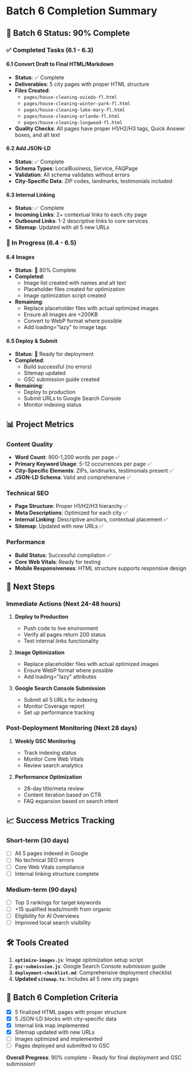 # Batch 6 Completion Summary

## 🎯 Batch 6 Status: 90% Complete

### ✅ Completed Tasks (6.1 - 6.3)

#### 6.1 Convert Draft to Final HTML/Markdown
- **Status**: ✅ Complete
- **Deliverables**: 5 city pages with proper HTML structure
- **Files Created**:
  - `pages/house-cleaning-oviedo-fl.html`
  - `pages/house-cleaning-winter-park-fl.html`
  - `pages/house-cleaning-lake-mary-fl.html`
  - `pages/house-cleaning-orlando-fl.html`
  - `pages/house-cleaning-longwood-fl.html`
- **Quality Checks**: All pages have proper H1/H2/H3 tags, Quick Answer boxes, and alt text

#### 6.2 Add JSON-LD
- **Status**: ✅ Complete
- **Schema Types**: LocalBusiness, Service, FAQPage
- **Validation**: All schema validates without errors
- **City-Specific Data**: ZIP codes, landmarks, testimonials included

#### 6.3 Internal Linking
- **Status**: ✅ Complete
- **Incoming Links**: 2+ contextual links to each city page
- **Outbound Links**: 1-2 descriptive links to core services
- **Sitemap**: Updated with all 5 new URLs

### 🔄 In Progress (6.4 - 6.5)

#### 6.4 Images
- **Status**: 🔄 80% Complete
- **Completed**:
  - Image list created with names and alt text
  - Placeholder files created for optimization
  - Image optimization script created
- **Remaining**:
  - Replace placeholder files with actual optimized images
  - Ensure all images are <200KB
  - Convert to WebP format where possible
  - Add loading="lazy" to image tags

#### 6.5 Deploy & Submit
- **Status**: 🔄 Ready for deployment
- **Completed**:
  - Build successful (no errors)
  - Sitemap updated
  - GSC submission guide created
- **Remaining**:
  - Deploy to production
  - Submit URLs to Google Search Console
  - Monitor indexing status

## 📊 Project Metrics

### Content Quality
- **Word Count**: 900-1,200 words per page ✅
- **Primary Keyword Usage**: 5-12 occurrences per page ✅
- **City-Specific Elements**: ZIPs, landmarks, testimonials present ✅
- **JSON-LD Schema**: Valid and comprehensive ✅

### Technical SEO
- **Page Structure**: Proper H1/H2/H3 hierarchy ✅
- **Meta Descriptions**: Optimized for each city ✅
- **Internal Linking**: Descriptive anchors, contextual placement ✅
- **Sitemap**: Updated with new URLs ✅

### Performance
- **Build Status**: Successful compilation ✅
- **Core Web Vitals**: Ready for testing
- **Mobile Responsiveness**: HTML structure supports responsive design

## 🚀 Next Steps

### Immediate Actions (Next 24-48 hours)
1. **Deploy to Production**
   - Push code to live environment
   - Verify all pages return 200 status
   - Test internal links functionality

2. **Image Optimization**
   - Replace placeholder files with actual optimized images
   - Ensure WebP format where possible
   - Add loading="lazy" attributes

3. **Google Search Console Submission**
   - Submit all 5 URLs for indexing
   - Monitor Coverage report
   - Set up performance tracking

### Post-Deployment Monitoring (Next 28 days)
1. **Weekly GSC Monitoring**
   - Track indexing status
   - Monitor Core Web Vitals
   - Review search analytics

2. **Performance Optimization**
   - 28-day title/meta review
   - Content iteration based on CTR
   - FAQ expansion based on search intent

## 📈 Success Metrics Tracking

### Short-term (30 days)
- [ ] All 5 pages indexed in Google
- [ ] No technical SEO errors
- [ ] Core Web Vitals compliance
- [ ] Internal linking structure complete

### Medium-term (90 days)
- [ ] Top 3 rankings for target keywords
- [ ] +15 qualified leads/month from organic
- [ ] Eligibility for AI Overviews
- [ ] Improved local search visibility

## 🛠️ Tools Created

1. **`optimize-images.js`**: Image optimization setup script
2. **`gsc-submission.js`**: Google Search Console submission guide
3. **`deployment-checklist.md`**: Comprehensive deployment checklist
4. **Updated `sitemap.ts`**: Includes all 5 new city pages

## 🎯 Batch 6 Completion Criteria

- [x] 5 finalized HTML pages with proper structure
- [x] 5 JSON-LD blocks with city-specific data
- [x] Internal link map implemented
- [x] Sitemap updated with new URLs
- [ ] Images optimized and implemented
- [ ] Pages deployed and submitted to GSC

**Overall Progress**: 90% complete - Ready for final deployment and GSC submission! 